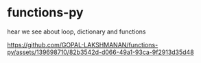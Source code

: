 # functions-py
hear we see about loop, dictionary and functions


https://github.com/GOPAL-LAKSHMANAN/functions-py/assets/139698710/82b3542d-d066-49a1-93ca-9f2913d35d48



